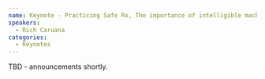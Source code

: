 ```yaml
---
name: Keynote - Practicing Safe Rx, The importance of intelligible machine learning in healthcare	
speakers:
  - Rich Caruana
categories:
  - Keynotes
---
```


TBD - announcements shortly.